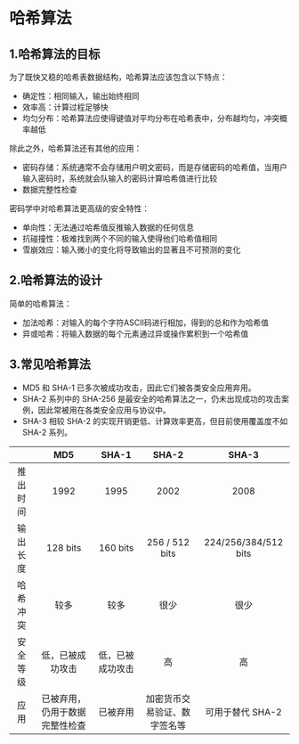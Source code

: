 # 哈希算法



## 1.哈希算法的目标

为了既快又稳的哈希表数据结构，哈希算法应该包含以下特点：

* 确定性：相同输入，输出始终相同
* 效率高：计算过程足够快
* 均匀分布：哈希算法应使得键值对平均分布在哈希表中，分布越均匀，冲突概率越低

除此之外，哈希算法还有其他的应用：

* 密码存储：系统通常不会存储用户明文密码，而是存储密码的哈希值，当用户输入密码时，系统就会队输入的密码计算哈希值进行比较
* 数据完整性检查

密码学中对哈希算法更高级的安全特性：

* 单向性：无法通过哈希值反推输入数据的任何信息
* 抗碰撞性：极难找到两个不同的输入使得他们哈希值相同
* 雪崩效应：输入微小的变化将导致输出的显著且不可预测的变化



## 2.哈希算法的设计

简单的哈希算法：

* 加法哈希：对输入的每个字符ASCII码进行相加，得到的总和作为哈希值
* 异或哈希：将输入数据的每个元素通过异或操作累积到一个哈希值



## 3.常见哈希算法

- MD5 和 SHA-1 已多次被成功攻击，因此它们被各类安全应用弃用。
- SHA-2 系列中的 SHA-256 是最安全的哈希算法之一，仍未出现成功的攻击案例，因此常被用在各类安全应用与协议中。
- SHA-3 相较 SHA-2 的实现开销更低、计算效率更高，但目前使用覆盖度不如 SHA-2 系列。

|          |              MD5               |      SHA-1       |            SHA-2             |        SHA-3         |
| :------: | :----------------------------: | :--------------: | :--------------------------: | :------------------: |
| 推出时间 |              1992              |       1995       |             2002             |         2008         |
| 输出长度 |            128 bits            |     160 bits     |        256 / 512 bits        | 224/256/384/512 bits |
| 哈希冲突 |              较多              |       较多       |             很少             |         很少         |
| 安全等级 |        低，已被成功攻击        | 低，已被成功攻击 |              高              |          高          |
|   应用   | 已被弃用，仍用于数据完整性检查 |     已被弃用     | 加密货币交易验证、数字签名等 |   可用于替代 SHA-2   |